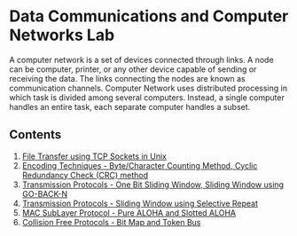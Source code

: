# Data Communications and Computer Networks Lab

A computer network is a set of devices connected through links. A node can be computer, printer, or any other device capable of sending or receiving the data. The links connecting the nodes are known as communication channels.
Computer Network uses distributed processing in which task is divided among several computers. Instead, a single computer handles an entire task, each separate computer handles a subset.

## Contents
1. [File Transfer using TCP Sockets in Unix](https://github.com/nayakastha/networks/tree/main/assignment1)
2. [Encoding Techniques - Byte/Character Counting Method, Cyclic Redundancy Check (CRC) method ](https://github.com/nayakastha/networks/tree/main/assignment2)
3. [Transmission Protocols - One Bit Sliding Window, Sliding Window using GO-BACK-N](https://github.com/nayakastha/networks/tree/main/assignment3)
4. [Transmission Protocols - Sliding Window using Selective Repeat](https://github.com/nayakastha/networks/tree/main/assignment4)
5. [MAC SubLayer Protocol - Pure ALOHA and Slotted ALOHA](https://github.com/nayakastha/networks/tree/main/assignment5)
6. [Collision Free Protocols - Bit Map and Token Bus](https://github.com/nayakastha/networks/tree/main/assignment6)
